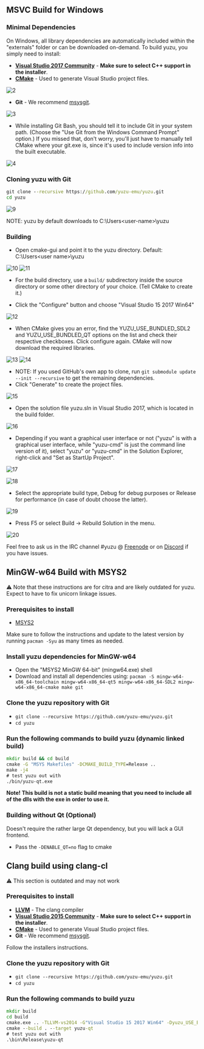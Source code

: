 ## MSVC Build for Windows

### Minimal Dependencies

On Windows, all library dependencies are automatically included within the "externals" folder or can be downloaded on-demand. To build yuzu, you simply need to install:

* **[Visual Studio 2017 Community](https://www.visualstudio.com/products/visual-studio-community-vs)** - **Make sure to select C++ support in the installer**.
* **[CMake](http://www.cmake.org/cmake/resources/software.html)** - Used to generate Visual Studio project files.

![2](https://i.imgur.com/S1NH63P.png)

* **Git** - We recommend [msysgit](http://msysgit.github.io/).

![3](http://i.imgur.com/joCBhIB.jpg)

* While installing Git Bash, you should tell it to include Git in your system path. (Choose the "Use Git from the Windows Command Prompt" option.) If you missed that, don't worry, you'll just have to manually tell CMake where your git.exe is, since it's used to include version info into the built executable.

![4](http://i.imgur.com/th8sFud.jpg)

### Cloning yuzu with Git

```cmd
git clone --recursive https://github.com/yuzu-emu/yuzu.git
cd yuzu
```

![9](https://i.imgur.com/xq15xTB.png)

NOTE: yuzu by default downloads to C:\Users\<user-name>\yuzu

### Building

* Open cmake-gui and point it to the yuzu directory. Default: C:\Users\<user name>\yuzu

![10](https://i.imgur.com/YKmNs1p.png)
![11](https://i.imgur.com/SWxOVKB.png)

* For the build directory, use a `build/` subdirectory inside the source directory or some other directory of your choice. (Tell CMake to create it.)

* Click the "Configure" button and choose "Visual Studio 15 2017 Win64"

![12](http://i.imgur.com/RvVcyCP.jpg)

* When CMake gives you an error, find the YUZU_USE_BUNDLED_SDL2 and YUZU_USE_BUNDLED_QT options on the list and check their respective checkboxes. Click configure again. CMake will now download the required libraries.

![13](https://i.imgur.com/BX3Ek4h.png)
![14](https://i.imgur.com/K2E8y8s.png)

* NOTE: If you used GitHub's own app to clone, run `git submodule update --init --recursive` to get the remaining dependencies.
* Click "Generate" to create the project files.

![15](http://i.imgur.com/CkZgD4p.jpg)

* Open the solution file yuzu.sln in Visual Studio 2017, which is located in the build folder.

![16](https://i.imgur.com/q4dSKXR.png)

* Depending if you want a graphical user interface or not ("yuzu" is with a graphical user interface, while "yuzu-cmd" is just the command line version of it), select "yuzu" or "yuzu-cmd" in the Solution Explorer, right-click and "Set as StartUp Project".

![17](https://i.imgur.com/2h8q6at.png)

![18](http://i.imgur.com/FkuAwd8.jpg)

* Select the appropriate build type, Debug for debug purposes or Release for performance (in case of doubt choose the latter).

![19](http://i.imgur.com/Gqifkc0.jpg)

* Press F5 or select Build → Rebuild Solution in the menu.

![20](http://i.imgur.com/7ro9uSB.jpg)

Feel free to ask us in the IRC channel #yuzu @ [Freenode](https://webchat.freenode.net/) or on [Discord](https://discord.gg/XQV6dn9) if you have issues.

## MinGW-w64 Build with MSYS2

:warning: Note that these instructions are for citra and are likely outdated for yuzu. Expect to have to fix unicorn linkage issues.

### Prerequisites to install

* [MSYS2](http://msys2.github.io/)

Make sure to follow the instructions and update to the latest version by running `pacman -Syu` as many times as needed.

### Install yuzu dependencies for MinGW-w64

* Open the "MSYS2 MinGW 64-bit" (mingw64.exe) shell
* Download and install all dependencies using: `pacman -S mingw-w64-x86_64-toolchain mingw-w64-x86_64-qt5 mingw-w64-x86_64-SDL2 mingw-w64-x86_64-cmake make git`

### Clone the yuzu repository with Git

* `git clone --recursive https://github.com/yuzu-emu/yuzu.git`
* `cd yuzu`

### Run the following commands to build yuzu (dynamic linked build)

```cmd
mkdir build && cd build
cmake -G "MSYS Makefiles" -DCMAKE_BUILD_TYPE=Release ..
make -j4
# test yuzu out with
./bin/yuzu-qt.exe
```

**Note! This build is not a static build meaning that you need to include all of the dlls with the exe in order to use it.**

### Building without Qt (Optional)

Doesn't require the rather large Qt dependency, but you will lack a GUI frontend.

* Pass the `-DENABLE_QT=no` flag to cmake

## Clang build using clang-cl

:warning: This section is outdated and may not work

### Prerequisites to install

* **[LLVM](http://releases.llvm.org/download.html#3.9.0)** - The clang compiler
* **[Visual Studio 2015 Community](https://www.visualstudio.com/products/visual-studio-community-vs)** - **Make sure to select C++ support in the installer**.
* **[CMake](http://www.cmake.org/cmake/resources/software.html)** - Used to generate Visual Studio project files.
* **Git** - We recommend [msysgit](http://msysgit.github.io/).

Follow the installers instructions.

### Clone the yuzu repository with Git

* `git clone --recursive https://github.com/yuzu-emu/yuzu.git`
* `cd yuzu`

### Run the following commands to build yuzu

```cmd
mkdir build
cd build
cmake.exe .. -TLLVM-vs2014 -G"Visual Studio 15 2017 Win64" -Dyuzu_USE_BUNDLED_SDL2=1 -Dyuzu_USE_BUNDLED_QT=1 -DYUZU_USE_BUNDLED_UNICORN=1 -DCMAKE_BUILD_TYPE=Release
cmake --build . --target yuzu-qt
# test yuzu out with
.\bin\Release\yuzu-qt
```